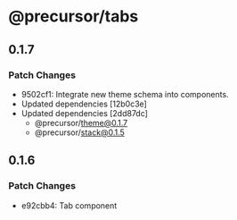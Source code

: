 # @precursor/tabs

## 0.1.7

### Patch Changes

-   9502cf1: Integrate new theme schema into components.
-   Updated dependencies [12b0c3e]
-   Updated dependencies [2dd87dc]
    -   @precursor/theme@0.1.7
    -   @precursor/stack@0.1.5

## 0.1.6

### Patch Changes

-   e92cbb4: Tab component
